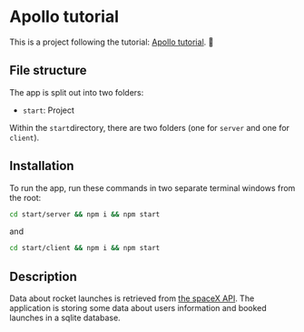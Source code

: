 # Apollo tutorial

This is a project following the tutorial: [Apollo tutorial](http://apollographql.com/docs/tutorial/introduction.html). 🚀

## File structure

The app is split out into two folders:

- `start`: Project

Within the `start`directory, there are two folders (one for `server` and one for `client`).

## Installation

To run the app, run these commands in two separate terminal windows from the root:

```bash
cd start/server && npm i && npm start
```

and

```bash
cd start/client && npm i && npm start
```

## Description

Data about rocket launches is retrieved from [the spaceX API](https://api.spacexdata.com/v2/).
The application is storing some data about users information and booked launches in a sqlite database.
